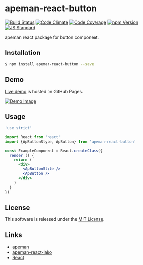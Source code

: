 apeman-react-button
==========

<!---
This file is generated by ape-tmpl. Do not update manually.
--->

<!-- Badge Start -->
<a name="badges"></a>

[![Build Status][bd_travis_shield_url]][bd_travis_url]
[![Code Climate][bd_codeclimate_shield_url]][bd_codeclimate_url]
[![Code Coverage][bd_codeclimate_coverage_shield_url]][bd_codeclimate_url]
[![npm Version][bd_npm_shield_url]][bd_npm_url]
[![JS Standard][bd_standard_shield_url]][bd_standard_url]

[bd_repo_url]: https://github.com/apeman-react-labo/apeman-react-button
[bd_travis_url]: http://travis-ci.org/apeman-react-labo/apeman-react-button
[bd_travis_shield_url]: http://img.shields.io/travis/apeman-react-labo/apeman-react-button.svg?style=flat
[bd_travis_com_url]: http://travis-ci.com/apeman-react-labo/apeman-react-button
[bd_travis_com_shield_url]: https://api.travis-ci.com/apeman-react-labo/apeman-react-button.svg?token=
[bd_license_url]: https://github.com/apeman-react-labo/apeman-react-button/blob/master/LICENSE
[bd_codeclimate_url]: http://codeclimate.com/github/apeman-react-labo/apeman-react-button
[bd_codeclimate_shield_url]: http://img.shields.io/codeclimate/github/apeman-react-labo/apeman-react-button.svg?style=flat
[bd_codeclimate_coverage_shield_url]: http://img.shields.io/codeclimate/coverage/github/apeman-react-labo/apeman-react-button.svg?style=flat
[bd_gemnasium_url]: https://gemnasium.com/apeman-react-labo/apeman-react-button
[bd_gemnasium_shield_url]: https://gemnasium.com/apeman-react-labo/apeman-react-button.svg
[bd_npm_url]: http://www.npmjs.org/package/apeman-react-button
[bd_npm_shield_url]: http://img.shields.io/npm/v/apeman-react-button.svg?style=flat
[bd_standard_url]: http://standardjs.com/
[bd_standard_shield_url]: https://img.shields.io/badge/code%20style-standard-brightgreen.svg

<!-- Badge End -->


<!-- Description Start -->
<a name="description"></a>

apeman react package for button component.

<!-- Description End -->


<!-- Overview Start -->
<a name="overview"></a>



<!-- Overview End -->


<!-- Sections Start -->
<a name="sections"></a>

<!-- Section from "doc/guides/01.Installation.md.hbs" Start -->

<a name="section-doc-guides-01-installation-md"></a>

Installation
-----

```bash
$ npm install apeman-react-button --save
```


<!-- Section from "doc/guides/01.Installation.md.hbs" End -->

<!-- Section from "doc/guides/02.Demo.md.hbs" Start -->

<a name="section-doc-guides-02-demo-md"></a>

Demo
-----

[Live demo][demo_url] is hosted on GitHub Pages.

[![Demo Image](./doc/images/screenshot.png)][demo_url]


[demo_url]: http://apeman-react-labo.github.io/apeman-react-button/demo/demo.html



<!-- Section from "doc/guides/02.Demo.md.hbs" End -->

<!-- Section from "doc/guides/03.Usage.md.hbs" Start -->

<a name="section-doc-guides-03-usage-md"></a>

Usage
---------

```jsx
'use strict'

import React from 'react'
import {ApButtonStyle, ApButton} from 'apeman-react-button'

const ExampleComponent = React.createClass({
  render () {
    return (
      <div>
        <ApButtonStyle />
        <ApButton />
      </div>
    )
  }
})

```



<!-- Section from "doc/guides/03.Usage.md.hbs" End -->

<!-- Section from "doc/guides/04.Components.md.hbs" Start -->

<a name="section-doc-guides-04-components-md"></a>



<!-- Section from "doc/guides/04.Components.md.hbs" End -->


<!-- Sections Start -->


<!-- LICENSE Start -->
<a name="license"></a>

License
-------
This software is released under the [MIT License](https://github.com/apeman-react-labo/apeman-react-button/blob/master/LICENSE).

<!-- LICENSE End -->


<!-- Links Start -->
<a name="links"></a>

Links
------

+ [apeman][apeman_url]
+ [apeman-react-labo][apeman_react_labo_url]
+ [React][react_url]

[apeman_url]: https://github.com/apeman-labo/apeman
[apeman_react_labo_url]: https://github.com/apeman-react-labo
[react_url]: https://facebook.github.io/react/

<!-- Links End -->
